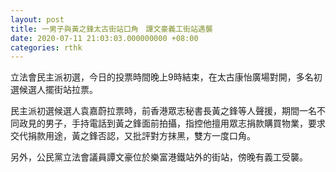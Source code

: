 ```yaml
---
layout: post
title: 一男子與黃之鋒太古街站口角　譚文豪義工街站遇襲
date: 2020-07-11 21:03:03.000000000 +08:00
categories: rthk
---
```


立法會民主派初選，今日的投票時間晚上9時結束，在太古康怡廣場對開，多名初選候選人擺街站拉票。

民主派初選候選人袁嘉蔚拉票時，前香港眾志秘書長黃之鋒等人聲援，期間一名不同政見的男子，手持電話到黃之鋒面前拍攝，指控他擅用眾志捐款購買物業，要求交代捐款用途，黃之鋒否認，又批評對方抹黑，雙方一度口角。

另外，公民黨立法會議員譚文豪位於樂富港鐵站外的街站，傍晚有義工受襲。

